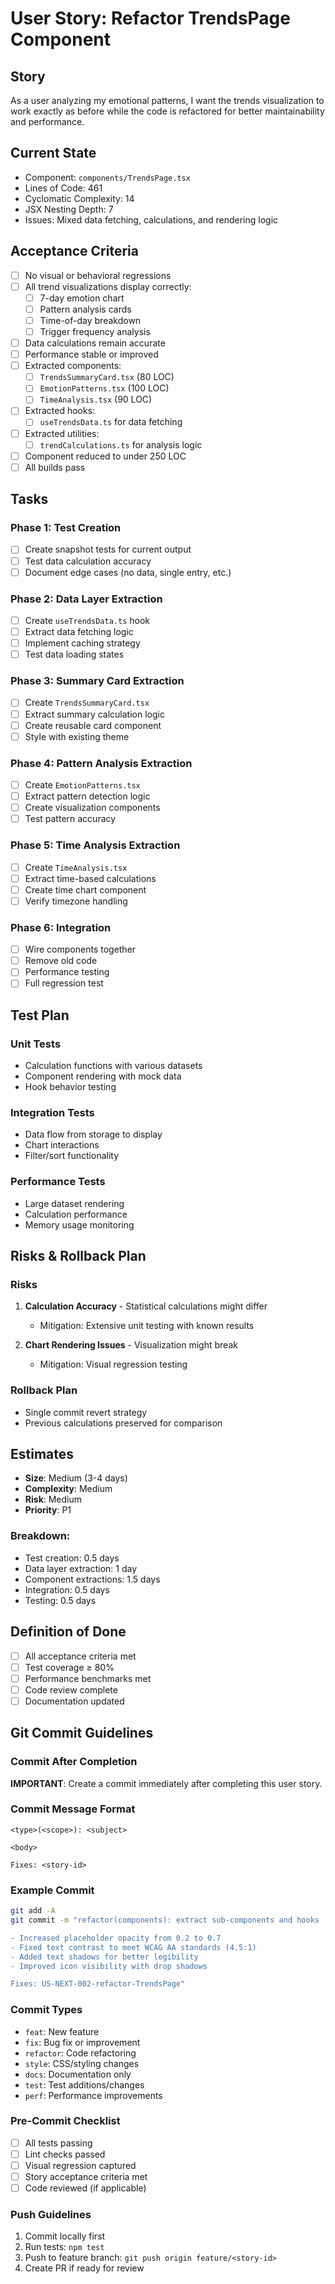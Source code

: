 # User Story: Refactor TrendsPage Component

## Story
As a user analyzing my emotional patterns, I want the trends visualization to work exactly as before while the code is refactored for better maintainability and performance.

## Current State
- Component: `components/TrendsPage.tsx`
- Lines of Code: 461
- Cyclomatic Complexity: 14
- JSX Nesting Depth: 7
- Issues: Mixed data fetching, calculations, and rendering logic

## Acceptance Criteria
- [ ] No visual or behavioral regressions
- [ ] All trend visualizations display correctly:
  - [ ] 7-day emotion chart
  - [ ] Pattern analysis cards
  - [ ] Time-of-day breakdown
  - [ ] Trigger frequency analysis
- [ ] Data calculations remain accurate
- [ ] Performance stable or improved
- [ ] Extracted components:
  - [ ] `TrendsSummaryCard.tsx` (80 LOC)
  - [ ] `EmotionPatterns.tsx` (100 LOC)
  - [ ] `TimeAnalysis.tsx` (90 LOC)
- [ ] Extracted hooks:
  - [ ] `useTrendsData.ts` for data fetching
- [ ] Extracted utilities:
  - [ ] `trendCalculations.ts` for analysis logic
- [ ] Component reduced to under 250 LOC
- [ ] All builds pass

## Tasks
### Phase 1: Test Creation
- [ ] Create snapshot tests for current output
- [ ] Test data calculation accuracy
- [ ] Document edge cases (no data, single entry, etc.)

### Phase 2: Data Layer Extraction
- [ ] Create `useTrendsData.ts` hook
- [ ] Extract data fetching logic
- [ ] Implement caching strategy
- [ ] Test data loading states

### Phase 3: Summary Card Extraction
- [ ] Create `TrendsSummaryCard.tsx`
- [ ] Extract summary calculation logic
- [ ] Create reusable card component
- [ ] Style with existing theme

### Phase 4: Pattern Analysis Extraction
- [ ] Create `EmotionPatterns.tsx`
- [ ] Extract pattern detection logic
- [ ] Create visualization components
- [ ] Test pattern accuracy

### Phase 5: Time Analysis Extraction
- [ ] Create `TimeAnalysis.tsx`
- [ ] Extract time-based calculations
- [ ] Create time chart component
- [ ] Verify timezone handling

### Phase 6: Integration
- [ ] Wire components together
- [ ] Remove old code
- [ ] Performance testing
- [ ] Full regression test

## Test Plan
### Unit Tests
- Calculation functions with various datasets
- Component rendering with mock data
- Hook behavior testing

### Integration Tests
- Data flow from storage to display
- Chart interactions
- Filter/sort functionality

### Performance Tests
- Large dataset rendering
- Calculation performance
- Memory usage monitoring

## Risks & Rollback Plan

### Risks
1. **Calculation Accuracy** - Statistical calculations might differ
   - Mitigation: Extensive unit testing with known results

2. **Chart Rendering Issues** - Visualization might break
   - Mitigation: Visual regression testing

### Rollback Plan
- Single commit revert strategy
- Previous calculations preserved for comparison

## Estimates
- **Size**: Medium (3-4 days)
- **Complexity**: Medium
- **Risk**: Medium
- **Priority**: P1

### Breakdown:
- Test creation: 0.5 days
- Data layer extraction: 1 day
- Component extractions: 1.5 days
- Integration: 0.5 days
- Testing: 0.5 days

## Definition of Done
- [ ] All acceptance criteria met
- [ ] Test coverage ≥ 80%
- [ ] Performance benchmarks met
- [ ] Code review complete
- [ ] Documentation updated

## Git Commit Guidelines

### Commit After Completion
**IMPORTANT**: Create a commit immediately after completing this user story.

### Commit Message Format
```
<type>(<scope>): <subject>

<body>

Fixes: <story-id>
```

### Example Commit
```bash
git add -A
git commit -m "refactor(components): extract sub-components and hooks

- Increased placeholder opacity from 0.2 to 0.7
- Fixed text contrast to meet WCAG AA standards (4.5:1)
- Added text shadows for better legibility
- Improved icon visibility with drop shadows

Fixes: US-NEXT-002-refactor-TrendsPage"
```

### Commit Types
- `feat`: New feature
- `fix`: Bug fix or improvement
- `refactor`: Code refactoring
- `style`: CSS/styling changes
- `docs`: Documentation only
- `test`: Test additions/changes
- `perf`: Performance improvements

### Pre-Commit Checklist
- [ ] All tests passing
- [ ] Lint checks passed
- [ ] Visual regression captured
- [ ] Story acceptance criteria met
- [ ] Code reviewed (if applicable)

### Push Guidelines
1. Commit locally first
2. Run tests: `npm test`
3. Push to feature branch: `git push origin feature/<story-id>`
4. Create PR if ready for review
